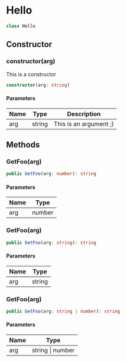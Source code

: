 # Hello

```typescript
class Hello
```
## Constructor

### constructor(arg)

This is a constructor

```typescript
constructor(arg: string)
```
#### Parameters

| Name | Type   | Description            |
| ---- | ------ | ---------------------- |
| arg  | string | This is an argument ;) |


## Methods

### GetFoo(arg)

```typescript
public GetFoo(arg: number): string
```
#### Parameters

| Name | Type   |
| ---- | ------ |
| arg  | number |


### GetFoo(arg)

```typescript
public GetFoo(arg: string): string
```
#### Parameters

| Name | Type   |
| ---- | ------ |
| arg  | string |


### GetFoo(arg)

```typescript
public GetFoo(arg: string | number): string
```
#### Parameters

| Name | Type             |
| ---- | ---------------- |
| arg  | string \| number |


